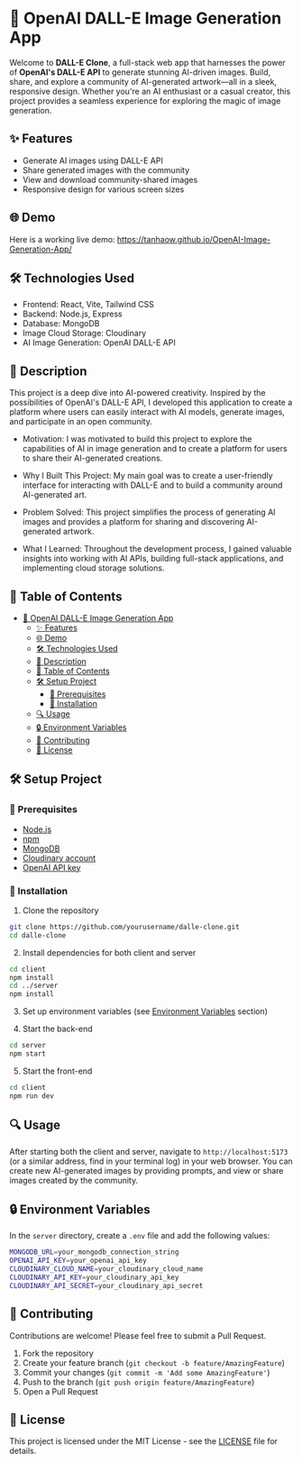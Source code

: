 # 🌟 OpenAI DALL-E Image Generation App

Welcome to **DALL-E Clone**, a full-stack web app that harnesses the power of **OpenAI's DALL-E API** to generate stunning AI-driven images. Build, share, and explore a community of AI-generated artwork—all in a sleek, responsive design. Whether you're an AI enthusiast or a casual creator, this project provides a seamless experience for exploring the magic of image generation.

## ✨ Features

- Generate AI images using DALL-E API
- Share generated images with the community
- View and download community-shared images
- Responsive design for various screen sizes

## 🌐 Demo
Here is a working live demo: https://tanhaow.github.io/OpenAI-Image-Generation-App/

## 🛠️ Technologies Used
- Frontend: React, Vite, Tailwind CSS
- Backend: Node.js, Express
- Database: MongoDB
- Image Cloud Storage: Cloudinary
- AI Image Generation: OpenAI DALL-E API

## 📝 Description
This project is a deep dive into AI-powered creativity. Inspired by the possibilities of OpenAI's DALL-E API, I developed this application to create a platform where users can easily interact with AI models, generate images, and participate in an open community. 

- Motivation: I was motivated to build this project to explore the capabilities of AI in image generation and to create a platform for users to share their AI-generated creations.

- Why I Built This Project: My main goal was to create a user-friendly interface for interacting with DALL-E and to build a community around AI-generated art.

- Problem Solved: This project simplifies the process of generating AI images and provides a platform for sharing and discovering AI-generated artwork.

- What I Learned: Throughout the development process, I gained valuable insights into working with AI APIs, building full-stack applications, and implementing cloud storage solutions.


## 📖 Table of Contents
- [🌟 OpenAI DALL-E Image Generation App](#-openai-dall-e-image-generation-app)
  - [✨ Features](#-features)
  - [🌐 Demo](#-demo)
  - [🛠️ Technologies Used](#️-technologies-used)
  - [📝 Description](#-description)
  - [📖 Table of Contents](#-table-of-contents)
  - [🛠️ Setup Project](#️-setup-project)
    - [🍴 Prerequisites](#-prerequisites)
    - [🚀 Installation](#-installation)
  - [🔍 Usage](#-usage)
  - [🔒 Environment Variables](#-environment-variables)
  - [🤝 Contributing](#-contributing)
  - [📄 License](#-license)



## 🛠️ Setup Project
### 🍴 Prerequisites

- [Node.js](https://nodejs.org/)
- [npm](https://www.npmjs.com/)
- [MongoDB](https://www.mongodb.com/)
- [Cloudinary account](https://cloudinary.com/)
- [OpenAI API key](https://openai.com/)


### 🚀 Installation
1. Clone the repository
```bash
git clone https://github.com/yourusername/dalle-clone.git
cd dalle-clone
```

2. Install dependencies for both client and server
```bash
cd client
npm install
cd ../server
npm install
```

3. Set up environment variables (see [Environment Variables](#environment-variables) section)

4. Start the back-end
```bash
cd server
npm start
```

5. Start the front-end
```bash
cd client
npm run dev
```

## 🔍 Usage
After starting both the client and server, navigate to `http://localhost:5173` (or a similar address, find in your terminal log) in your web browser. You can create new AI-generated images by providing prompts, and view or share images created by the community.




## 🔒 Environment Variables

In the `server` directory, create a `.env` file and add the following values:
```bash
MONGODB_URL=your_mongodb_connection_string
OPENAI_API_KEY=your_openai_api_key
CLOUDINARY_CLOUD_NAME=your_cloudinary_cloud_name
CLOUDINARY_API_KEY=your_cloudinary_api_key
CLOUDINARY_API_SECRET=your_cloudinary_api_secret
```

## 🤝 Contributing

Contributions are welcome! Please feel free to submit a Pull Request.

1. Fork the repository
2. Create your feature branch (`git checkout -b feature/AmazingFeature`)
3. Commit your changes (`git commit -m 'Add some AmazingFeature'`)
4. Push to the branch (`git push origin feature/AmazingFeature`)
5. Open a Pull Request


## 📄 License
This project is licensed under the MIT License - see the [LICENSE](LICENSE) file for details.
